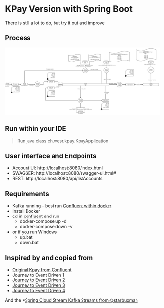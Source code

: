 # KPay Version with Spring Boot

There is still a lot to do, but try it out and improve

## Process

![alt text](SpringBootKpay.png "Process")

## Run within your IDE

> Run java class  ch.wesr.kpay.KpayApplication 

 ## User interface and Endpoints
 - Account UI: http://localhost:8080/index.html
 - SWAGGER: http://localhost:8080/swagger-ui.html# 
 - REST: http://localhost:8080/api/listAccounts

## Requirements
* Kafka running - best run [Confluent within docker](https://docs.confluent.io/current/quickstart/ce-docker-quickstart.html)
* Install Docker
* cd in [confluent](../confluent) and run
    * docker-compose up -d
    * docker-compose down -v 
* or if you run Windows
    * up.bat
    * down.bat
## Inspired by and copied from

* [Original Kpay from Confluent](https://github.com/confluentinc/demo-scene/tree/master/scalable-payment-processing)
* [Journey to Event Driven 1](https://www.confluent.io/blog/journey-to-event-driven-part-1-why-event-first-thinking-changes-everything)
* [Journey to Event Driven 2](https://www.confluent.io/blog/journey-to-event-driven-part-2-programming-models-event-driven-architecture)
* [Journey to Event Driven 3](https://www.confluent.io/blog/journey-to-event-driven-part-3-affinity-between-events-streams-serverless)
* [Journey to Event Driven 4](https://www.confluent.io/blog/journey-to-event-driven-part-4-four-pillars-of-event-streaming-microservices)

And the 
*[Spring Cloud Stream Kafka Streams from @starbuxman](https://www.youtube.com/watch?v=YPDzcmqwCNo)
